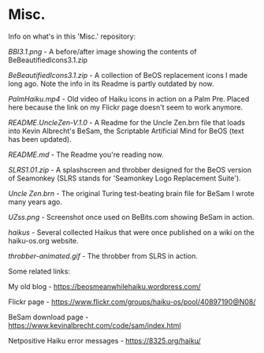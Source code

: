 # Misc.
Info on what's in this 'Misc.' repository:


*BBI3.1.png* - A before/after image showing the contents of BeBeautifiedIcons3.1.zip

*BeBeautifiedIcons3.1.zip* - A collection of BeOS replacement icons I made long ago. Note the info in its Readme is partly outdated by now.

*PalmHaiku.mp4* - Old video of Haiku icons in action on a Palm Pre. Placed here because the link on my Flickr page doesn't seem to work anymore.

*README.UncleZen-V.1.0* - A Readme for the Uncle Zen.brn file that loads into Kevin Albrecht's BeSam, the Scriptable Artificial Mind for BeOS (text has been updated).

*README.md* - The Readme you're reading now.

*SLRS1.01.zip* - A splashscreen and throbber designed for the BeOS version of Seamonkey (SLRS stands for 'Seamonkey Logo Replacement Suite').

*Uncle Zen.brn* - The original Turing test-beating brain file for BeSam I wrote many years ago.

*UZss.png* - Screenshot once used on BeBits.com showing BeSam in action.

*haikus* - Several collected Haikus that were once published on a wiki on the haiku-os.org website.

*throbber-animated.gif* - The throbber from SLRS in action.


Some related links:

My old blog - https://beosmeanwhilehaiku.wordpress.com/

Flickr page - https://www.flickr.com/groups/haiku-os/pool/40897190@N08/

BeSam download page - https://www.kevinalbrecht.com/code/sam/index.html

Netpositive Haiku error messages - https://8325.org/haiku/
